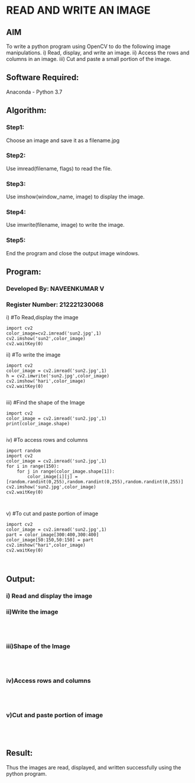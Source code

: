 # READ AND WRITE AN IMAGE
## AIM
To write a python program using OpenCV to do the following image manipulations.
i) Read, display, and write an image.
ii) Access the rows and columns in an image.
iii) Cut and paste a small portion of the image.

## Software Required:
Anaconda - Python 3.7
## Algorithm:
### Step1:
Choose an image and save it as a filename.jpg
### Step2:
Use imread(filename, flags) to read the file.
### Step3:
Use imshow(window_name, image) to display the image.
### Step4:
Use imwrite(filename, image) to write the image.
### Step5:
End the program and close the output image windows.
## Program:
### Developed By: NAVEENKUMAR V
### Register Number: 212221230068
i) #To Read,display the image
```
import cv2
color_image=cv2.imread('sun2.jpg',1)
cv2.imshow('sun2',color_image)
cv2.waitKey(0)  

```
ii) #To write the image
```
import cv2
color_image = cv2.imread('sun2.jpg',1)
h = cv2.imwrite('sun2.jpg',color_image)
cv2.imshow('hari',color_image)
cv2.waitKey(0) 


```
iii) #Find the shape of the Image
```
import cv2
color_image = cv2.imread('sun2.jpg',1)
print(color_image.shape)


```
iv) #To access rows and columns

```
import random
import cv2
color_image = cv2.imread('sun2.jpg',1)
for i in range(150):
    for j in range(color_image.shape[1]):
        color_image[i][j] = [random.randint(0,255),random.randint(0,255),random.randint(0,255)]
cv2.imshow('sun2.jpg',color_image)
cv2.waitKey(0)



```
v) #To cut and paste portion of image
```
import cv2
color_image = cv2.imread('sun2.jpg',1)
part = color_image[300:400,300:400]
color_image[50:150,50:150] = part
cv2.imshow("hari",color_image)
cv2.waitKey(0)



```

## Output:

### i) Read and display the image


### ii)Write the image

<br>
<br>

### iii)Shape of the Image

<br>
<br>

### iv)Access rows and columns
<br>
<br>

### v)Cut and paste portion of image
<br>
<br>

## Result:
Thus the images are read, displayed, and written successfully using the python program.


